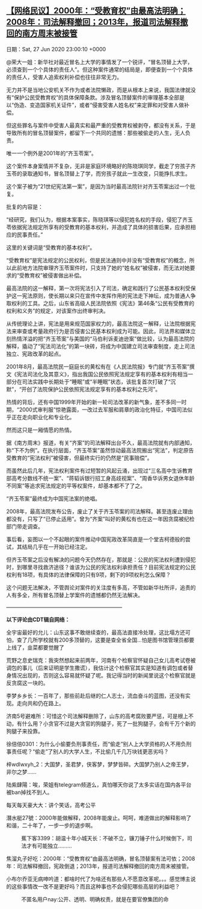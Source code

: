 [【网络民议】2000年：“受教育权”由最高法明确；2008年：司法解释撤回；2013年，报道司法解释撤回的南方周末被接管](https://chinadigitaltimes.net/chinese/2020/06/%e3%80%90%e7%bd%91%e7%bb%9c%e6%b0%91%e8%ae%ae%e3%80%912000%e5%b9%b4%ef%bc%9a%e5%8f%97%e6%95%99%e8%82%b2%e6%9d%83%e7%94%b1%e6%9c%80%e9%ab%98%e6%b3%95%e6%98%8e%e7%a1%ae%ef%bc%9b2008/)
------
日期：Sat, 27 Jun 2020 23:00:10 +0000

<p>@荣大一姐：新华社对最近冒名上大学的事情发了一个锐评，“冒名顶替上大学，必须查到一个个具体的责任人”。但这种案件通常的结局是，即便查到一个个具体的责任人，受害人追索权利补偿也往往非常无力。</p><p>无力并不是当地公安机关不作为或者法院懒政，而是从根本上来说，我国法律就没有“保护公民受教育权”的具体保障条款。涉及冒名顶替案件的审理基本全部是以“伪造、变造国家机关证件”，或者“侵害受害人姓名权”来定罪和对受害人做补偿。</p><p>但这些罪名与案件中受害人最真实和最严重的受教育权被剥夺，都没有关系，于是导致所有的冒名顶替案件，都留下一个共同的遗憾：那些被偷走的人生，无人负责。</p><p>唯一一个例外是2001年的“齐玉苓案”。</p><p>这个案件本身案情并不复杂，无非是家庭环境略好的陈晓琪同学，截走了穷孩子齐玉苓的录取通知书，冒名顶替上了学，而穷孩子就此一生改变，只能挣扎求生。</p><p>这个案子被为“21世纪宪法第一案”，是因为当时最高法院针对齐玉苓案出过一个批复。</p><p>批复的内容是：</p><p>“经研究，我们认为，根据本案事实，陈晓琪等以侵犯姓名权的手段，侵犯了齐玉苓依据宪法规定所享有的受教育的基本权利，并造成了具体的损害后果，应承担相应的民事责任。”</p><p>这里的关键词是“受教育的基本权利”。</p><p>“受教育权”是宪法规定的公民权利，但是民法通则中并没有“受教育权”的概念，所以此前地方法院审理齐玉苓案件时，只支持了她的“姓名权”被侵害，而无法对她要求的“受教育权”被侵害做出补偿。</p><p>最高法院的这一解释，第一次将宪法引入了司法，确定和践行了公民基本权利受保护这一宪法原则，使长期以来只在宣传中发挥作用的宪法走下神坛，成为普通人争取权利的工具。之后，山东省高级人民法院依照《宪法》第46条“公民有受教育的权利和义务”的规定，对该案作出终审判决。</p><p>从传统理论上讲，宪法是用来规范国家权力的，最高法院这一解释，让法院根据宪法来审查或考量政府行为是否侵害公民基本权利成为可能。因此，司法界和媒体立刻热情洋溢的把“齐玉苓案”与美国的“马伯利诉麦迪逊案”做比较，认为最高法院的解释，撬动了“宪法司法化”的第一块砖，将成为中国建立司法审查制度，走上司法独立、宪政改革的起点。</p><p>2001年8月，最高法院民一庭庭长的黄松有在《人民法院报》专门就“齐玉苓案”撰文《宪法司法化及其意义》，指出我国公民依照宪法规定享有的基本权利有相当一部分在司法实践中长期处于“睡眠”或“半睡眠”状态，该批复首次打破了“沉默”，“开创了法院保护公民依照宪法规定享有的基本权利之先河”。</p><p>热情的背后，还有中国1999年开始的新一轮司法改革的新气象，差不多同一时期，“2000式审判服”惊艳露面，一改过去军服和肩章的政治化特征，中国司法似乎正在走向职业化和专业化。</p><p>然而这只是一厢情愿的热情。</p><p>据《南方周末》报道，有关“齐案”的司法解释出台不久，最高法院就有内部通知，称“下不为例”。在执行层面，“齐玉苓案”虽然惊动最高法院搬出“宪法”，判定原告受教育的“宪法权利”被侵害，但最终实行的仍然是“民事赔偿”。</p><p>而虽然此后几年，宪法权利案件有过短暂的风起云涌，出现过“三名高中生诉教育部高考分数线不统一案”、“蒋韬诉银行招工身高歧视案”、“周香华诉男女退休年龄不同案”等追求宪法规定的平等权案件，却基本都不了了之。</p><p>“齐玉苓案”最终成为中国宪法案的绝唱。</p><p>2008年，最高法院发布公告，废止了关于齐玉苓案的司法解释。甚至连废止理由都没有，只写了“已停止适用”。曾为“齐案”叫好的黄松有也在这一年因贪腐被纪检部门带走调查。</p><p>事后看，妄图以一个不起眼的案件推动中国宪政改革简直是一个堂吉柯德般的尝试，其结局几乎在一开始已经注定。</p><p>但齐玉苓案之后没有解决的问题今天仍然存在，那就是：公民的宪法权利遭到侵犯时，到哪里寻找救济途径？谁该为公民的宪法权利承担责任？目前宪法规定的公民权利有18项，有具体的法律保障的只有9项，剩下的9项权利怎么保障？</p><p>这个问题无法解决，不管舆论对案件的关注度有多高，不管如新华社所评，追责的人有多全，所有冒名顶替上学案件的遗憾都仍然无法解决。</p><p>——————————————————————</p><p><strong>以下评论由CDT辑自网络：</strong></p><p>全宇宙最好的允儿：山东这事不敢继续查的，最高法直接冷处理，这比塌方还可怕，查了几所学校就有200多顶替的，这要是查全省全国…怕是图书馆管理员都要上线了，韭菜都要觉醒了</p><p>荒野之息史瑞克：我突然想起来前两年，河南有个检察官怀疑自己女儿高考试卷被调包的事儿（后来证明是学生撒谎），我估计这个检察官其实是知道有调包或者替身情况出现的，否则这么容易就怀疑了呢。我记得当时的新闻里说这个检察官就是反贪腐这一块的。</p><p>李梦乡乡长：一百年了，那些前赴后继的仁人志士，流血奋斗的蓝图，还没有实现。走向共和仍在路上。</p><p>济南5号避难所：可惜这个司法解释删除了，山东的高考腐败要严惩，可是根上不动，有什么用？小贪官不过是大贪官的狗腿子，死了一批狗腿子，会有千万个新的狗腿子来投靠。</p><p>徐倍倍0301：为什么小偷要负刑事责任，而“偷走”别人上大学资格的人不用负刑事责任呢？“偷走”了别人的大学人生，不比偷几千几万块钱更恶劣吗？</p><p>梓wdlwxyh_2：大国梦，圣君梦，侠客梦，梦梦皆碎。大国梦乃别人之帝王梦，非尔之梦……</p><p>陆紫肆陽：唉，荣姐有telegram频道么，真怕哪天你说了太多实话在国内各平台被ban掉找不到人。</p><p>每天每天豪大大：讲个笑话，高考公平</p><p>潛水艇27號：2000年能做解释，2008年能废止。呵呵，难道做出的解释影响了和谐，二十年了，一步一步的退步啊。</p><p style="padding-left: 40px">蕉下客3399：胡温十年小城天长：不破不立，镰刀锤子什么时候倒下，司法才有可能独立………</p><p>焦溜丸子好吃：2000年：“受教育权”由最高法明确，冒名顶替案有法可依；2008年：司法解释撤回，宪政倒退；2013年，报道司法解释撤回的南方周末被接管。</p><p>小布尔乔亚无病呻吟道：都啥时代了为啥还有那些人不愿意改革呢。。。感觉博主说的这些事情改一改不是更好吗？而且这种事也不会侵犯哪些高层的利益吧？</p><p style="padding-left: 40px">不匿名用户nay:公开、透明、明确权责，就是在要官僚集团的命</p>
